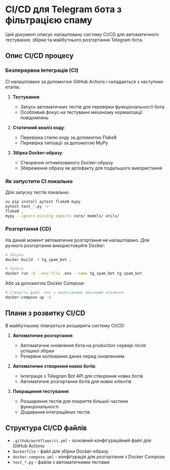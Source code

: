 # CI/CD для Telegram бота з фільтрацією спаму

Цей документ описує налаштовану систему CI/CD для автоматичного тестування, збірки та майбутнього розгортання Telegram бота.

## Опис CI/CD процесу

### Безперервна Інтеграція (CI)

CI налаштовано за допомогою GitHub Actions і складається з наступних етапів:

1. **Тестування**:
   - Запуск автоматичних тестів для перевірки функціональності бота
   - Особливий фокус на тестуванні механізму нормалізації повідомлень

2. **Статичний аналіз коду**:
   - Перевірка стилю коду за допомогою Flake8
   - Перевірка типізації за допомогою MyPy

3. **Збірка Docker-образу**:
   - Створення оптимізованого Docker-образу
   - Збереження образу як артефакту для подальшого використання

### Як запустити CI локально

Для запуску тестів локально:

```bash
uv pip install pytest flake8 mypy
pytest test_*.py -v
flake8 .
mypy --ignore-missing-imports core/ models/ utils/
```

### Розгортання (CD)

На даний момент автоматичне розгортання не налаштовано. Для ручного розгортання використовуйте Docker:

```bash
# Збірка
docker build -t tg_spam_bot .

# Запуск
docker run -d --env-file .env --name tg_spam_bot tg_spam_bot
```

Або за допомогою Docker Compose:

```bash
# Створіть файл .env з необхідними змінними оточення
docker-compose up -d
```

## Плани з розвитку CI/CD

В майбутньому планується розширити систему CI/CD:

1. **Автоматичне розгортання**:
   - Автоматичне оновлення бота на production сервері після успішної збірки
   - Резервне копіювання даних перед оновленням

2. **Автоматичне створення нових ботів**:
   - Інтеграція з Telegram Bot API для створення нових ботів
   - Автоматичне розгортання ботів для нових клієнтів

3. **Покращення тестування**:
   - Розширення тестів для покриття більшої частини функціональності
   - Додавання інтеграційних тестів

## Структура CI/CD файлів

- `.github/workflows/ci.yml` - основний конфігураційний файл для GitHub Actions
- `Dockerfile` - файл для збірки Docker-образу
- `docker-compose.yml` - конфігурація для розгортання з Docker Compose
- `test_*.py` - файли з автоматичними тестами
